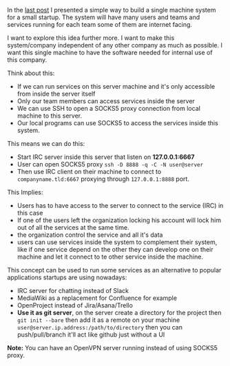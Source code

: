 In the [last post](<Single Machine Startup Company System>) I presented a simple way to build a single machine system for a small startup. The system will have many users and teams and services running for each team some of them are internet facing.

I want to explore this idea further more. I want to make this system/company independent of any other company as much as possible. I want this single machine to have the software needed for internal use of this company.

Think about this:

* If we can run services on this server machine and it's only accessible from inside the server itself
* Only our team members can access services inside the server
* We can use SSH to open a SOCKS5 proxy connection from local machine to this server.
* Our local programs can use SOCKS5 to access the services inside this system.

This means we can do this:

* Start IRC server inside this server that listen on **127.0.0.1:6667**
* User can open SOCKS5 proxy `ssh -D 8888 -q -C -N user@server`
* Then use IRC client on their machine to connect to `companyname.tld:6667` proxying through `127.0.0.1:8888` port.

This Implies:

* Users has to have access to the server to connect to the service (IRC) in this case
* If one of the users left the organization locking his account will lock him out of all the services at the same time.
* the organization control the service and all it's data
* users can use services inside the system to complement their system, like if one service depend on the other they can develop one on their machine and let it connect to te other service inside the machine.

This concept can be used to run some services as an alternative to popular applications startups are using nowadays:

* IRC server for chatting instead of Slack
* MediaWiki as a replacement for Confluence for example
* OpenProject instead of Jira/Asana/Trello
* **Use it as git server**, on the server create a directory for the project then `git init --bare` then add it as a remote on your machine `user@server.ip.address:/path/to/directory` then you can push/pull/branch it'll act like github just without a UI


**Note:** You can have an OpenVPN server running instead of using SOCKS5 proxy.
